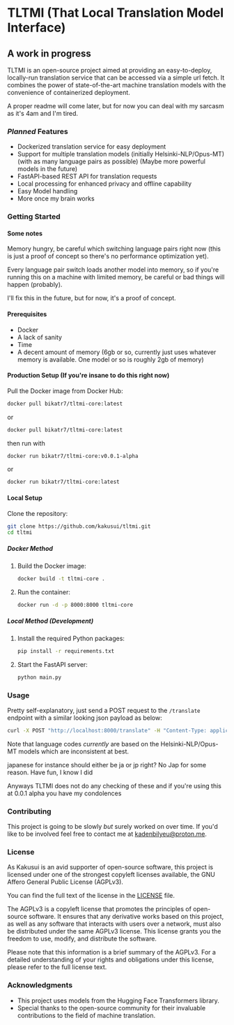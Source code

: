 # TLTMI (That Local Translation Model Interface)

## A work in progress 

TLTMI is an open-source project aimed at providing an easy-to-deploy, locally-run translation service that can be accessed via a simple url fetch. It combines the power of state-of-the-art machine translation models with the convenience of containerized deployment.

A proper readme will come later, but for now you can deal with my sarcasm as it's 4am and I'm tired.

### *Planned* Features

- Dockerized translation service for easy deployment
- Support for multiple translation models (initially Helsinki-NLP/Opus-MT) (with as many language pairs as possible) (Maybe more powerful models in the future)
- FastAPI-based REST API for translation requests
- Local processing for enhanced privacy and offline capability
- Easy Model handling
- More once my brain works

### Getting Started

#### Some notes

Memory hungry, be careful which switching language pairs right now (this is just a proof of concept so there's no performance optimization yet).

Every language pair switch loads another model into memory, so if you're running this on a machine with limited memory, be careful or bad things will happen (probably).

I'll fix this in the future, but for now, it's a proof of concept.

#### Prerequisites

- Docker
- A lack of sanity
- Time
- A decent amount of memory (6gb or so, currently just uses whatever memory is available. One model or so is roughly 2gb of memory)

#### Production Setup (If you're insane to do this right now)

Pull the Docker image from Docker Hub:

``` bash
docker pull bikatr7/tltmi-core:latest
```
or

```bash
docker pull bikatr7/tltmi-core:latest
```

then run with

```bash
docker run bikatr7/tltmi-core:v0.0.1-alpha
```

or

```bash
docker run bikatr7/tltmi-core:latest
```
  
#### Local Setup

Clone the repository:
   ```bash
   git clone https://github.com/kakusui/tltmi.git
   cd tltmi
   ```

##### Docker Method

1. Build the Docker image:
   ```bash
   docker build -t tltmi-core .
   ```

3. Run the container:
   ```bash
   docker run -d -p 8000:8000 tltmi-core
   ```

##### Local Method (Development)

1. Install the required Python packages:
   ```bash
   pip install -r requirements.txt
   ```

2. Start the FastAPI server:
   ```bash
   python main.py
   ```

### Usage

Pretty self-explanatory, just send a POST request to the `/translate` endpoint with a similar looking json payload as below:

```bash
curl -X POST "http://localhost:8000/translate" -H "Content-Type: application/json" -d '{"text": "I really fucking hate Japanese!", "source_lang": "en", "target_lang": "jap"}'
```

Note that language codes *currently* are based on the Helsinki-NLP/Opus-MT models which are inconsistent at best.

japanese for instance should either be ja or jp right? No Jap for some reason. Have fun, I know I did

Anyways TLTMI does not do any checking of these and if you're using this at 0.0.1 alpha you have my condolences

### Contributing

This project is going to be slowly _but_ surely worked on over time. If you'd like to be involved feel free to contact me at [kadenbilyeu@proton.me](mailto:kadenbilyeu@proton.me).

### License

As Kakusui is an avid supporter of open-source software, this project is licensed under one of the strongest copyleft licenses available, the GNU Affero General Public License (AGPLv3).

You can find the full text of the license in the [LICENSE](License.md) file.

The AGPLv3 is a copyleft license that promotes the principles of open-source software. It ensures that any derivative works based on this project, as well as any software that interacts with users over a network, must also be distributed under the same AGPLv3 license. This license grants you the freedom to use, modify, and distribute the software.

Please note that this information is a brief summary of the AGPLv3. For a detailed understanding of your rights and obligations under this license, please refer to the full license text.

### Acknowledgments

- This project uses models from the Hugging Face Transformers library.
- Special thanks to the open-source community for their invaluable contributions to the field of machine translation.